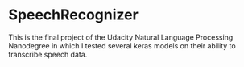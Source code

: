 # SpeechRecognizer
This is the final project of the Udacity Natural Language Processing Nanodegree in which I tested several keras models on their ability to transcribe speech data.
